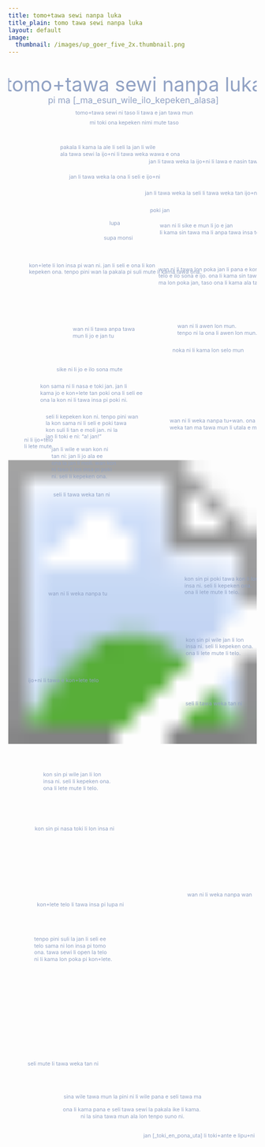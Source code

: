 ```yaml
---
title: tomo+tawa sewi nanpa luka
title_plain: tomo tawa sewi nanpa luka
layout: default
image:
  thumbnail: /images/up_goer_five_2x.thumbnail.png
---
```


<main id="main" class="main-content" aria-label="Content">
<article>
<div class="page-image">
<div class="page-wrapper">
<div class="page-content" title="pakala ike sin li ken kama li ni: sina tawa mun la wan pi tomo tawa sewi sina li kama weka lon tenpo ike. ni li kama la sina tawa mun ala lon tenpo suno ni. ken la sina tawa mun lon tenpo ala.">
<svg xmlns="http://www.w3.org/2000/svg" xmlns:xlink="http://www.w3.org/1999/xlink" viewBox="0 0 1480 6427">
  <image xlink:href="{{ '/images/up_goer_five_2x.background.png' | relative_url }}" width="1480" height="6427"/>
  <g font-size="32" fill="#91a2c4">
    <text y="171" x="750" text-anchor="middle" font-size="116">tomo+tawa sewi nanpa luka</text>
    <text y="242" x="745" text-anchor="middle" font-size="52">pi ma [_ma_esun_wile_ilo_kepeken_alasa]</text>
    <text y="309" x="750" text-anchor="middle">tomo+tawa sewi ni taso li tawa e jan tawa mun</text>
    <text y="368" x="750" text-anchor="middle">mi toki ona kepeken nimi mute taso</text>
    <text y="514" x="309">
      <tspan x="309">pakala li kama la ale li seli la jan li wile</tspan>
      <tspan x="309" dy="1.25em">ala tawa sewi la ijo+ni li tawa weka wawa e ona</tspan>
    </text>
    <text y="598" x="837">jan li tawa weka la ijo+ni li lawa e nasin tawa</text>
    <text y="691" x="363">jan li tawa weka la ona li seli e ijo+ni</text>
    <text y="787" x="814">jan li tawa weka la seli li tawa weka tan ijo+ni</text>
    <text y="889" x="844">poki jan</text>
    <text y="967" x="602">lupa</text>
    <text y="982" x="902">
      <tspan x="902">wan ni li sike e mun li jo e jan</tspan>
      <tspan x="902" dy="1.25em">li kama sin tawa ma li anpa tawa insa telo</tspan>
    </text>
    <text y="1055" x="569">supa monsi</text>
    <text y="1218" x="123">
      <tspan x="123">kon+lete li lon insa pi wan ni. jan li seli e ona li kon</tspan>
      <tspan x="123" dy="1.25em">kepeken ona. tenpo pini wan la pakala pi suli mute li kama tawa ona.</tspan>
    </text>
    <text y="1241" x="895">
      <tspan x="895">wan ni li tawa lon poka jan li pana e kon ee</tspan>
      <tspan x="895" dy="1.25em">telo e ilo sona e ijo. ona li kama sin tawa</tspan>
      <tspan x="895" dy="1.25em">ma lon poka jan, taso ona li kama ala tan seli.</tspan>
    </text>
    <text y="1580" x="1007">
      <tspan x="1007">wan ni li awen lon mun.</tspan>
      <tspan x="1007" dy="1.25em">tenpo ni la ona li awen lon mun.</tspan>
    </text>
    <text y="1598" x="384">
      <tspan x="384">wan ni li tawa anpa tawa</tspan>
      <tspan x="384" dy="1.25em">mun li jo e jan tu</tspan>
    </text>
    <text y="1723" x="978">noka ni li kama lon selo mun</text>
    <text y="1837" x="287">sike ni li jo e ilo sona mute</text>
    <text y="1939" x="190">
      <tspan x="190">kon sama ni li nasa e toki jan. jan li</tspan>
      <tspan x="190" dy="1.25em">kama jo e kon+lete tan poki ona li seli ee</tspan>
      <tspan x="190" dy="1.25em">ona la kon ni li tawa insa pi poki ni.</tspan>
    </text>
    <text y="2119" x="223">
      <tspan x="223">seli li kepeken kon ni. tenpo pini wan</tspan>
      <tspan x="223" dy="1.25em">la kon sama ni li seli e poki tawa</tspan>
      <tspan x="223" dy="1.25em">kon suli li tan e moli jan. ni la</tspan>
      <tspan x="223" dy="1.25em">jan li toki e ni: &ldquo;a! jan!&rdquo;</tspan>
    </text>
    <text y="2145" x="962">
      <tspan x="962">wan ni li weka nanpa tu+wan. ona li tawa</tspan>
      <tspan x="962" dy="1.25em">weka tan ma tawa mun li utala e mun.</tspan>
    </text>
    <text y="2257" x="95">
      <tspan x="95">ni li ijo+telo</tspan>
      <tspan x="95" dy="1.25em">li lete mute</tspan>
    </text>
    <text y="2315" x="258">
      <tspan x="258">jan li wile e wan kon ni</tspan>
      <tspan x="258" dy="1.25em">tan ni: jan li jo ala ee</tspan>
      <tspan x="258" dy="1.25em">ona la jan li moli. wan kon</tspan>
      <tspan x="258" dy="1.25em">ni taso li lon insa pi poki</tspan>
      <tspan x="258" dy="1.25em">ni. seli li kepeken ona.</tspan>
    </text>
    <text y="2585" x="268">seli li tawa weka tan ni</text>
    <text y="3086" x="1050">
      <tspan x="1050">kon sin pi poki tawa kon li lon</tspan>
      <tspan x="1050" dy="1.25em">insa ni. seli li kepeken ona.</tspan>
      <tspan x="1050" dy="1.25em">ona li lete mute li telo.</tspan>
    </text>
    <text y="3173" x="238">wan ni li weka nanpa tu</text>
    <text y="3450" x="1057">
      <tspan x="1057">kon sin pi wile jan li lon</tspan>
      <tspan x="1057" dy="1.25em">insa ni. seli li kepeken ona.</tspan>
      <tspan x="1057" dy="1.25em">ona li lete mute li telo.</tspan>
    </text>
    <text y="3690" x="118">ijo+ni li tawa e kon+lete telo</text>
    <text y="3828" x="1056">seli li tawa weka tan ni</text>
    <text y="4253" x="208">
      <tspan x="208">kon sin pi wile jan li lon</tspan>
      <tspan x="208" dy="1.25em">insa ni. seli li kepeken ona.</tspan>
      <tspan x="208" dy="1.25em">ona li lete mute li telo.</tspan>
    </text>
    <text y="4575" x="158">kon sin pi nasa toki li lon insa ni</text>
    <text y="4970" x="1066">wan ni li weka nanpa wan</text>
    <text y="5027" x="171">kon+lete telo li tawa insa pi lupa ni</text>
    <text y="5233" x="154">
      <tspan x="154">tenpo pini suli la jan li seli ee</tspan>
      <tspan x="154" dy="1.25em">telo sama ni lon insa pi tomo</tspan>
      <tspan x="154" dy="1.25em">ona. tawa sewi li open la telo</tspan>
      <tspan x="154" dy="1.25em">ni li kama lon poka pi kon+lete.</tspan>
    </text>
    <text y="5977" x="115">seli mute li tawa weka tan ni</text>
    <text y="6174" x="740" text-anchor="middle">sina wile tawa mun la pini ni li wile pana e seli tawa ma</text>
    <text y="6250" x="740" text-anchor="middle">
      <tspan x="740">ona li kama pana e seli tawa sewi la pakala ike li kama.</tspan>
      <tspan x="740" dy="1.25em">ni la sina tawa mun ala lon tenpo suno ni.</tspan>
    </text>
    <text y="6405" x="1468" text-anchor="end">jan [_toki_en_pona_uta] li toki+ante e <a href="https://xkcd.com/1133/" fill="#91a2c4">lipu+ni</a></text>
  </g>
</svg>
</div>
</div>
</div>
</article>
</main>
